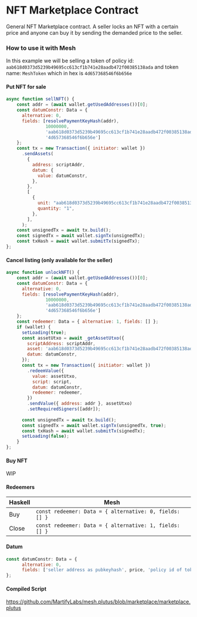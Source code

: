 # NFT Marketplace Contract

General NFT Marketplace contract. A seller locks an NFT with a certain price and anyone can buy it by sending the demanded price to the seller.

### How to use it with Mesh

In this example we will be selling a token of policy id: `aab618d0373d5239b49695cc613cf1b741e28aadb472f00385138ada` and token name: `MeshToken` which in hex is `4d657368546f6b656e`

#### Put NFT for sale

```javascript
async function sellNFT() {
    const addr = (await wallet.getUsedAddresses())[0];
    const datumConstr: Data = {
      alternative: 0,
      fields: [resolvePaymentKeyHash(addr), 
               10000000, 
               'aab618d0373d5239b49695cc613cf1b741e28aadb472f00385138ada', 
               '4d657368546f6b656e']
    };
    const tx = new Transaction({ initiator: wallet })
      .sendAssets(
        {
          address: scriptAddr,
          datum: {
            value: datumConstr,
          },
        },
        [
          {
            unit: "aab618d0373d5239b49695cc613cf1b741e28aadb472f00385138ada4d657368546f6b656e",
            quantity: "1",
          },
        ],
      );
    const unsignedTx = await tx.build();
    const signedTx = await wallet.signTx(unsignedTx);
    const txHash = await wallet.submitTx(signedTx);
};
```

#### Cancel listing (only available for the seller)
```javascript
async function unlockNFT() {
    const addr = (await wallet.getUsedAddresses())[0];
    const datumConstr: Data = {
      alternative: 0,
      fields: [resolvePaymentKeyHash(addr), 
               10000000, 
               'aab618d0373d5239b49695cc613cf1b741e28aadb472f00385138ada', 
               '4d657368546f6b656e']
    };
    const redeemer: Data = { alternative: 1, fields: [] };
    if (wallet) {
      setLoading(true);
      const assetUtxo = await _getAssetUtxo({
        scriptAddress: scriptAddr, 
        asset: 'aab618d0373d5239b49695cc613cf1b741e28aadb472f00385138ada4d657368546f6b656e',
        datum: datumConstr,
      });
      const tx = new Transaction({ initiator: wallet })
        .redeemValue({
          value: assetUtxo,
          script: script,
          datum: datumConstr,
          redeemer: redeemer,
        })
        .sendValue({ address: addr }, assetUtxo)
        .setRequiredSigners([addr]);
      
      const unsignedTx = await tx.build();
      const signedTx = await wallet.signTx(unsignedTx, true);
      const txHash = await wallet.submitTx(signedTx);
      setLoading(false);
    }
};
```

#### Buy NFT
WIP

#### Redeemers
| Haskell | Mesh                                                  |
|---------|-------------------------------------------------------|
| Buy     | `const redeemer: Data = { alternative: 0, fields: [] }` |
| Close   | `const redeemer: Data = { alternative: 1, fields: [] }` |

#### Datum
```javascript
const datumConstr: Data = {
      alternative: 0,
      fields: ['seller address as pubkeyhash', price, 'policy id of token for sale', 'token name of token for sale in hex']
};
```

#### Compiled Script
https://github.com/MartifyLabs/mesh.plutus/blob/marketplace/marketplace.plutus
